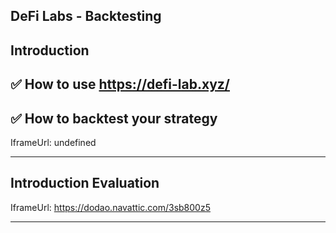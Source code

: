 ## DeFi Labs - Backtesting


## Introduction


## ✅ How to use https://defi-lab.xyz/
## ✅ How to backtest your strategy    

IframeUrl: undefined    


---
## Introduction Evaluation

    

IframeUrl: https://dodao.navattic.com/3sb800z5    


---
